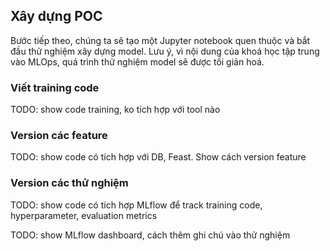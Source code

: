 ## Xây dựng POC

Bước tiếp theo, chúng ta sẽ tạo một Jupyter notebook quen thuộc và bắt đầu thử nghiệm xây dựng model. Lưu ý, vì nội dung của khoá học tập trung vào MLOps, quá trình thử nghiệm model sẽ được tối giản hoá.

### Viết training code

TODO: show code training, ko tích hợp với tool nào

### Version các feature

TODO: show code có tích hợp với DB, Feast. Show cách version feature

### Version các thử nghiệm

TODO: show code có tích hợp MLflow để track training code, hyperparameter, evaluation metrics

TODO: show MLflow dashboard, cách thêm ghi chú vào thử nghiệm
